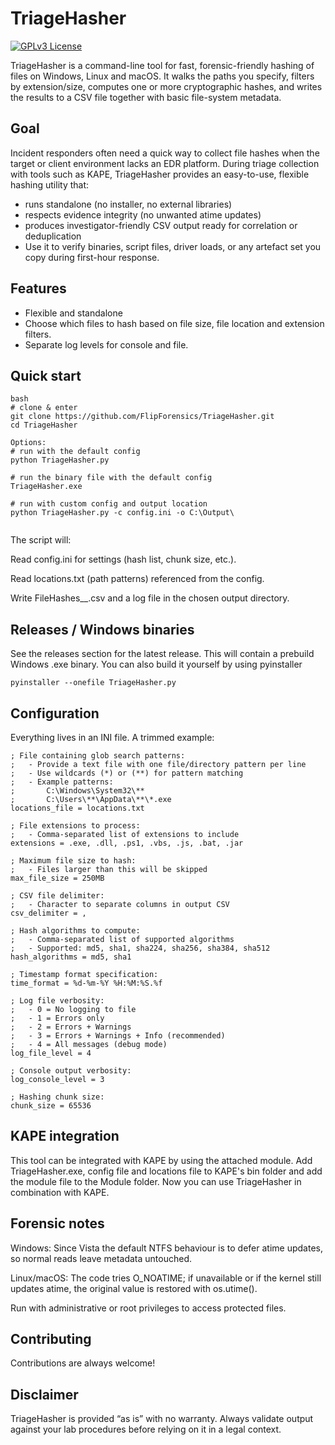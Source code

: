
# TriageHasher
[![GPLv3 License](https://img.shields.io/badge/License-GPL%20v3-yellow.svg)](https://opensource.org/licenses/)

TriageHasher is a command-line tool for fast, forensic-friendly hashing of files on Windows, Linux and macOS.
It walks the paths you specify, filters by extension/size, computes one or more cryptographic hashes, and writes the results to a CSV file together with basic file-system metadata.

## Goal 
Incident responders often need a quick way to collect file hashes when the target or client environment lacks an EDR platform. During triage collection with tools such as KAPE, TriageHasher provides an easy-to-use, flexible hashing utility that:

- runs standalone (no installer, no external libraries)
- respects evidence integrity (no unwanted atime updates)
- produces investigator-friendly CSV output ready for correlation or deduplication
- Use it to verify binaries, script files, driver loads, or any artefact set you copy during first-hour response.

## Features
- Flexible and standalone 
- Choose which files to hash based on file size, file location and extension filters.
- Separate log levels for console and file.


## Quick start
```
bash
# clone & enter
git clone https://github.com/FlipForensics/TriageHasher.git
cd TriageHasher

Options: 
# run with the default config
python TriageHasher.py

# run the binary file with the default config
TriageHasher.exe

# run with custom config and output location
python TriageHasher.py -c config.ini -o C:\Output\


```
The script will:

Read config.ini for settings (hash list, chunk size, etc.).

Read locations.txt (path patterns) referenced from the config.

Write FileHashes_<computer>_<timestamp>.csv and a log file in the chosen output directory.

## Releases / Windows binaries
See the releases section for the latest release. This will contain a prebuild Windows .exe binary. 
You can also build it yourself by using pyinstaller
```
pyinstaller --onefile TriageHasher.py 
```

## Configuration
Everything lives in an INI file. A trimmed example:
```
; File containing glob search patterns:
;   - Provide a text file with one file/directory pattern per line
;   - Use wildcards (*) or (**) for pattern matching
;   - Example patterns:
;       C:\Windows\System32\**
;       C:\Users\**\AppData\**\*.exe
locations_file = locations.txt

; File extensions to process:
;   - Comma-separated list of extensions to include
extensions = .exe, .dll, .ps1, .vbs, .js, .bat, .jar

; Maximum file size to hash:
;   - Files larger than this will be skipped
max_file_size = 250MB

; CSV file delimiter:
;   - Character to separate columns in output CSV
csv_delimiter = ,

; Hash algorithms to compute:
;   - Comma-separated list of supported algorithms
;   - Supported: md5, sha1, sha224, sha256, sha384, sha512
hash_algorithms = md5, sha1

; Timestamp format specification:
time_format = %d-%m-%Y %H:%M:%S.%f

; Log file verbosity:
;   - 0 = No logging to file
;   - 1 = Errors only
;   - 2 = Errors + Warnings
;   - 3 = Errors + Warnings + Info (recommended)
;   - 4 = All messages (debug mode)
log_file_level = 4

; Console output verbosity:
log_console_level = 3

; Hashing chunk size:
chunk_size = 65536

```
## KAPE integration
This tool can be integrated with KAPE by using the attached module. Add TriageHasher.exe, config file and locations file to KAPE's bin folder and add the module file to the Module folder. Now you can use TriageHasher in combination with KAPE. 

## Forensic notes
Windows: Since Vista the default NTFS behaviour is to defer atime updates, so normal reads leave metadata untouched.

Linux/macOS: The code tries O_NOATIME; if unavailable or if the kernel still updates atime, the original value is restored with os.utime().

Run with administrative or root privileges to access protected files.


## Contributing

Contributions are always welcome!

## Disclaimer
TriageHasher is provided “as is” with no warranty. Always validate output against your lab procedures before relying on it in a legal context.
